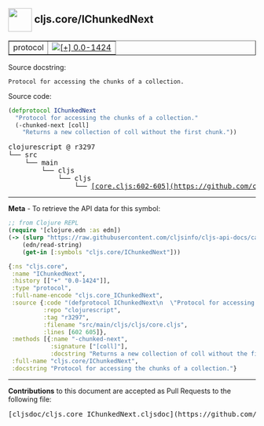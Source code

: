 ## <img width="48px" valign="middle" src="http://i.imgur.com/Hi20huC.png"> cljs.core/IChunkedNext

 <table border="1">
<tr>

<td>protocol</td>
<td><a href="https://github.com/cljsinfo/cljs-api-docs/tree/0.0-1424"><img valign="middle" alt="[+] 0.0-1424" src="https://img.shields.io/badge/+-0.0--1424-lightgrey.svg"></a> </td>
</tr>
</table>





Source docstring:

```
Protocol for accessing the chunks of a collection.
```

Source code:

```clj
(defprotocol IChunkedNext
  "Protocol for accessing the chunks of a collection."
  (-chunked-next [coll]
    "Returns a new collection of coll without the first chunk."))
```

 <pre>
clojurescript @ r3297
└── src
    └── main
        └── cljs
            └── cljs
                └── <ins>[core.cljs:602-605](https://github.com/clojure/clojurescript/blob/r3297/src/main/cljs/cljs/core.cljs#L602-L605)</ins>
</pre>


---

__Meta__ - To retrieve the API data for this symbol:

```clj
;; from Clojure REPL
(require '[clojure.edn :as edn])
(-> (slurp "https://raw.githubusercontent.com/cljsinfo/cljs-api-docs/catalog/cljs-api.edn")
    (edn/read-string)
    (get-in [:symbols "cljs.core/IChunkedNext"]))
```

```clj
{:ns "cljs.core",
 :name "IChunkedNext",
 :history [["+" "0.0-1424"]],
 :type "protocol",
 :full-name-encode "cljs.core_IChunkedNext",
 :source {:code "(defprotocol IChunkedNext\n  \"Protocol for accessing the chunks of a collection.\"\n  (-chunked-next [coll]\n    \"Returns a new collection of coll without the first chunk.\"))",
          :repo "clojurescript",
          :tag "r3297",
          :filename "src/main/cljs/cljs/core.cljs",
          :lines [602 605]},
 :methods [{:name "-chunked-next",
            :signature ["[coll]"],
            :docstring "Returns a new collection of coll without the first chunk."}],
 :full-name "cljs.core/IChunkedNext",
 :docstring "Protocol for accessing the chunks of a collection."}

```

---

__Contributions__ to this document are accepted as Pull Requests to the following file:

 <pre>
[cljsdoc/cljs.core_IChunkedNext.cljsdoc](https://github.com/cljsinfo/cljs-api-docs/blob/master/cljsdoc/cljs.core_IChunkedNext.cljsdoc)
</pre>

